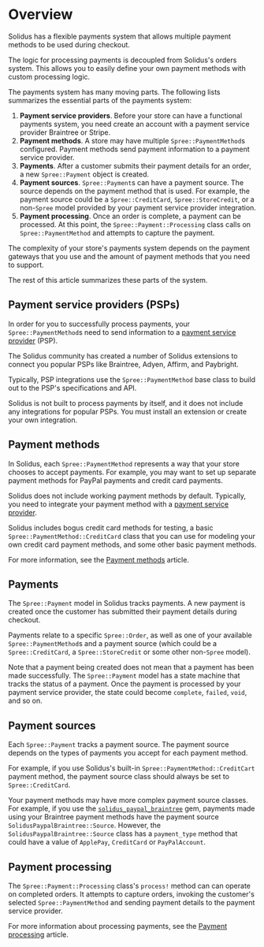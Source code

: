 # Overview

Solidus has a flexible payments system that allows multiple payment methods to
be used during checkout.

The logic for processing payments is decoupled from Solidus's orders system.
This allows you to easily define your own payment methods with custom
processing logic.

The payments system has many moving parts. The following lists summarizes the
essential parts of the payments system:

1. **Payment service providers**. Before your store can have a functional
   payments system, you need create an account with a payment service provider
   Braintree or Stripe.
2. **Payment methods**. A store may have multiple `Spree::PaymentMethod`s
   configured. Payment methods send payment information to a payment service
   provider.
3. **Payments**. After a customer submits their payment details for an order, a
   new `Spree::Payment` object is created.
4. **Payment sources**. `Spree::Payment`s can have a payment source. The source
   depends on the payment method that is used. For example, the payment source
   could be a `Spree::CreditCard`, `Spree::StoreCredit`, or a non-`Spree` model
   provided by your payment service provider integration.
5. **Payment processing**. Once an order is complete, a payment can be
   processed. At this point, the `Spree::Payment::Processing` class calls on
   `Spree::PaymentMethod` and attempts to capture the payment.

The complexity of your store's payments system depends on the payment gateways
that you use and the amount of payment methods that you need to support.

The rest of this article summarizes these parts of the system.

## Payment service providers (PSPs)

In order for you to successfully process payments, your  `Spree::PaymentMethod`s
need to send information to a [payment service provider][psp] (PSP).

The Solidus community has created a number of Solidus extensions to connect you
popular PSPs like Braintree, Adyen, Affirm, and Paybright.

Typically, PSP integrations use the `Spree::PaymentMethod` base class to build
out to the PSP's specifications and API.

Solidus is not built to process payments by itself, and it does not include any
integrations for popular PSPs. You must install an extension or create your own
integration.

<!-- TODO:
  # Once an article about payment service providers is merged, uncomment this
  link.

  For more information about payment service providers in Solidus, see the
  [Payment service providers][payment-service-providers] article.

  [payment-service-providers]: payment-service-providers.md
-->

[psp]: https://en.wikipedia.org/wiki/Payment_service_provider

## Payment methods

In Solidus, each `Spree::PaymentMethod` represents a way that your store chooses
to accept payments. For example, you may want to set up separate payment methods
for PayPal payments and credit card payments.

Solidus does not include working payment methods by default. Typically, you need
to integrate your payment method with a [payment service
provider](#payment-service-providers-psps).

Solidus includes bogus credit card methods for testing, a basic
`Spree::PaymentMethod::CreditCard` class that you can use for modeling your own
credit card payment methods, and some other basic payment methods.

For more information, see the [Payment methods][payment-methods] article.

[payment-methods]: payment-methods.md

## Payments

The `Spree::Payment` model in Solidus tracks payments. A new payment is created
once the customer has submitted their payment details during checkout.

Payments relate to a specific `Spree::Order`, as well as one of your available
`Spree::PaymentMethod`s and a payment source (which could be a
`Spree::CreditCard`, a `Spree::StoreCredit` or some other non-`Spree` model).

Note that a payment being created does not mean that a payment has been made
successfully. The `Spree::Payment` model has a state machine that tracks the
status of a payment. Once the payment is processed by your payment service
provider, the state could become `complete`, `failed`, `void`, and so on.


<!-- TODO:
  # Once a Spree::Payments article is merged, uncomment this link.

  For more information about payments, see the [Payments][payments] article.
-->

[payments]: payments.md

## Payment sources

Each `Spree::Payment` tracks a payment source. The payment source depends on the
types of payments you accept for each payment method.

For example, if you use Solidus's built-in `Spree::PaymentMethod::CreditCart`
payment method, the payment source class should always be set to
`Spree::CreditCard`.

Your payment methods may have more complex payment source classes. For example,
if you use the [`solidus_paypal_braintree`][solidus-paypal-braintree] gem,
payments made using your Braintree payment methods have the payment source
`SolidusPaypalBraintree::Source`. However, the `SolidusPaypalBraintree::Source`
class has a `payment_type` method that could have a value of `ApplePay`,
`CreditCard` or `PayPalAccount`.

<!-- TODO:
  # Once an article about payment sources is merged, uncomment this link.

  For more information about payment sources, see the [Payment
  methods][payment-sources] article.
-->

[payment-sources]: payment-sources.md
[solidus-paypal-braintree]: https://github.com/solidusio/solidus_paypal_braintree

## Payment processing

The `Spree::Payment::Processing` class's `process!` method can can operate on
completed orders. It attempts to capture orders, invoking the customer's
selected `Spree::PaymentMethod` and sending payment details to the payment
service provider.

For more information about processing payments, see the [Payment
processing][payment-processing] article.

[payment-processing]: payment_processing.md
